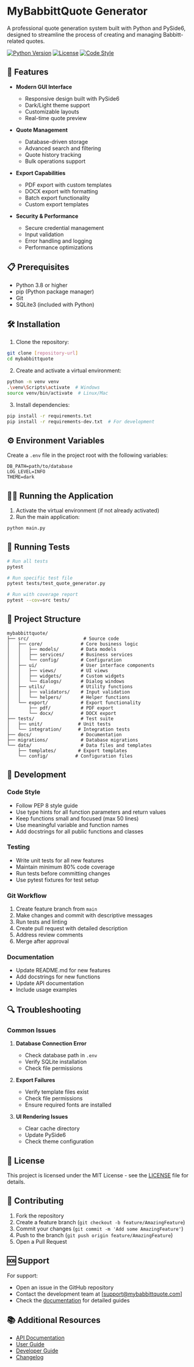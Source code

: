 # MyBabbittQuote Generator

A professional quote generation system built with Python and PySide6, designed to streamline the process of creating and managing Babbitt-related quotes.

[![Python Version](https://img.shields.io/badge/python-3.8%2B-blue)](https://www.python.org/downloads/)
[![License](https://img.shields.io/badge/license-MIT-green)](LICENSE)
[![Code Style](https://img.shields.io/badge/code%20style-PEP%208-blueviolet)](https://www.python.org/dev/peps/pep-0008/)

## 🚀 Features

- **Modern GUI Interface**
  - Responsive design built with PySide6
  - Dark/Light theme support
  - Customizable layouts
  - Real-time quote preview

- **Quote Management**
  - Database-driven storage
  - Advanced search and filtering
  - Quote history tracking
  - Bulk operations support

- **Export Capabilities**
  - PDF export with custom templates
  - DOCX export with formatting
  - Batch export functionality
  - Custom export templates

- **Security & Performance**
  - Secure credential management
  - Input validation
  - Error handling and logging
  - Performance optimizations

## 📋 Prerequisites

- Python 3.8 or higher
- pip (Python package manager)
- Git
- SQLite3 (included with Python)

## 🛠️ Installation

1. Clone the repository:
```bash
git clone [repository-url]
cd mybabbittquote
```

2. Create and activate a virtual environment:
```bash
python -m venv venv
.\venv\Scripts\activate  # Windows
source venv/bin/activate  # Linux/Mac
```

3. Install dependencies:
```bash
pip install -r requirements.txt
pip install -r requirements-dev.txt  # For development
```

## ⚙️ Environment Variables

Create a `.env` file in the project root with the following variables:

```env
DB_PATH=path/to/database
LOG_LEVEL=INFO
THEME=dark
```

## 🏃‍♂️ Running the Application

1. Activate the virtual environment (if not already activated)
2. Run the main application:
```bash
python main.py
```

## 🧪 Running Tests

```bash
# Run all tests
pytest

# Run specific test file
pytest tests/test_quote_generator.py

# Run with coverage report
pytest --cov=src tests/
```

## 📁 Project Structure

```
mybabbittquote/
├── src/                    # Source code
│   ├── core/              # Core business logic
│   │   ├── models/        # Data models
│   │   ├── services/      # Business services
│   │   └── config/        # Configuration
│   ├── ui/                # User interface components
│   │   ├── views/         # UI views
│   │   ├── widgets/       # Custom widgets
│   │   └── dialogs/       # Dialog windows
│   ├── utils/             # Utility functions
│   │   ├── validators/    # Input validation
│   │   └── helpers/       # Helper functions
│   └── export/            # Export functionality
│       ├── pdf/           # PDF export
│       └── docx/          # DOCX export
├── tests/                 # Test suite
│   ├── unit/             # Unit tests
│   └── integration/      # Integration tests
├── docs/                  # Documentation
├── migrations/            # Database migrations
└── data/                  # Data files and templates
    ├── templates/        # Export templates
    └── config/          # Configuration files
```

## 🔧 Development

### Code Style
- Follow PEP 8 style guide
- Use type hints for all function parameters and return values
- Keep functions small and focused (max 50 lines)
- Use meaningful variable and function names
- Add docstrings for all public functions and classes

### Testing
- Write unit tests for all new features
- Maintain minimum 80% code coverage
- Run tests before committing changes
- Use pytest fixtures for test setup

### Git Workflow
1. Create feature branch from `main`
2. Make changes and commit with descriptive messages
3. Run tests and linting
4. Create pull request with detailed description
5. Address review comments
6. Merge after approval

### Documentation
- Update README.md for new features
- Add docstrings for new functions
- Update API documentation
- Include usage examples

## 🔍 Troubleshooting

### Common Issues

1. **Database Connection Error**
   - Check database path in `.env`
   - Verify SQLite installation
   - Check file permissions

2. **Export Failures**
   - Verify template files exist
   - Check file permissions
   - Ensure required fonts are installed

3. **UI Rendering Issues**
   - Clear cache directory
   - Update PySide6
   - Check theme configuration

## 📝 License

This project is licensed under the MIT License - see the [LICENSE](LICENSE) file for details.

## 👥 Contributing

1. Fork the repository
2. Create a feature branch (`git checkout -b feature/AmazingFeature`)
3. Commit your changes (`git commit -m 'Add some AmazingFeature'`)
4. Push to the branch (`git push origin feature/AmazingFeature`)
5. Open a Pull Request

## 🆘 Support

For support:
- Open an issue in the GitHub repository
- Contact the development team at [support@mybabbittquote.com]
- Check the [documentation](docs/) for detailed guides

## 📚 Additional Resources

- [API Documentation](docs/api.md)
- [User Guide](docs/user-guide.md)
- [Developer Guide](docs/developer-guide.md)
- [Changelog](CHANGELOG.md) 